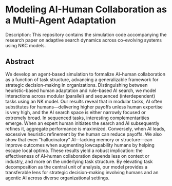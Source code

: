 # Modeling AI-Human Collaboration as a Multi-Agent Adaptation
Description: This repository contains the simulation code accompanying the research paper on adaptive search dynamics across co-evolving systems using NKC models.

## Abstract
We develop an agent-based simulation to formalize AI–human collaboration as a function of task structure, advancing a generalizable framework for strategic decision-making in organizations. Distinguishing between heuristic-based human adaptation and rule-based AI search, we model interactions across modular (parallel) and sequenced (interdependent) tasks using an NK model. Our results reveal that in modular tasks, AI often substitutes for humans—delivering higher payoffs unless human expertise is very high, and the AI search space is either narrowly focused or extremely broad. In sequenced tasks, interesting complementarities emerge. When an expert human initiates the search and AI subsequently refines it, aggregate performance is maximized. Conversely, when AI leads, excessive heuristic refinement by the human can reduce payoffs. We also show that even “hallucinatory” AI—lacking memory or structure—can improve outcomes when augmenting lowcapability humans by helping escape local optima. These results yield a robust implication: the effectiveness of AI–human collaboration depends less on context or industry, and more on the underlying task structure. By elevating task decomposition as the central unit of analysis, our model provides a transferable lens for strategic decision-making involving humans and an agentic AI across diverse organizational settings.
